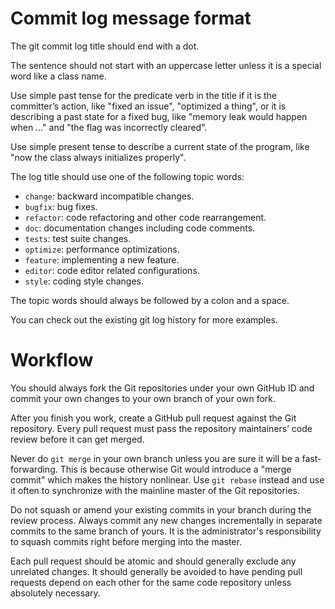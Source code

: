 <!---
    @title         Git Workflow
    @creator       Yichun Zhang
    @created       2020-06-27 16:18 GMT
--->

# Commit log message format

The git commit log title should end with a dot.

The sentence should not start with an uppercase letter unless it is a special word like a class name.

Use simple past tense for the predicate verb in the title if it is the committer’s action, like "fixed an issue", "optimized a thing", or it is describing a past state for a fixed bug, like "memory leak would happen when …" and "the flag was incorrectly cleared".

Use simple present tense to describe a current state of the program, like "now the class always initializes properly".

The log title should use one of the following topic words:

* `change`: backward incompatible changes.
* `bugfix`: bug fixes.
* `refactor`: code refactoring and other code rearrangement.
* `doc`: documentation changes including code comments.
* `tests`: test suite changes.
* `optimize`: performance optimizations.
* `feature`: implementing a new feature.
* `editor`: code editor related configurations.
* `style`: coding style changes.

The topic words should always be followed by a colon and a space.

You can check out the existing git log history for more examples.

# Workflow

You should always fork the Git repositories under your own GitHub ID and commit your own changes to your own branch of your own fork.

After you finish you work, create a GitHub pull request against the Git repository. Every pull request must pass the repository maintainers’ code review before it can get merged.

Never do `git merge` in your own branch unless you are sure it will be a fast-forwarding. This is because otherwise Git would introduce a
"merge commit" which makes the history nonlinear. Use `git rebase` instead and use it often to synchronize with the mainline master of the
Git repositories.

Do not squash or amend your existing commits in your branch during the review process. Always commit any new changes incrementally in separate commits to the same branch of yours. It is the administrator's responsibility to squash commits right before merging into the master.

Each pull request should be atomic and should generally exclude any unrelated changes. It should generally be avoided to have pending pull requests depend on each other for the same code repository unless absolutely necessary.
